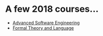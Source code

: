 # A few 2018 courses...
* [Advanced Software Engineering](courses/ase/ase-jan-2018.md)
* [Formal Theory and Language](courses/ftl/tl-jan-2018.md)

